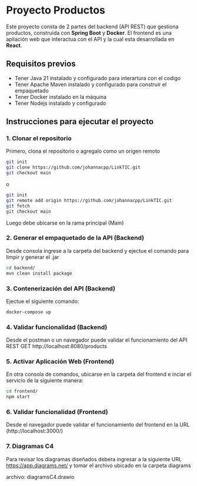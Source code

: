 # Proyecto Productos

Este proyecto consta de 2 partes del backend (API REST) que gestiona productos, construida con **Spring Boot** y **Docker**. El frontend es una apliación web que interactua con el API y la cual esta desarrollada en **React**.

## Requisitos previos

- Tener Java 21 instalado y configurado para interartura con el codigo
- Tener Apache Maven instalado y configurado para construir el empaquetado
- Tener Docker instalado en la máquina
- Tener Nodejs instalado y configurado

## Instrucciones para ejecutar el proyecto

### 1. Clonar el repositorio

Primero, clona el repositorio o agregalo como un origen remoto
```bash
git init
git clone https://github.com/johannacpp/LinkTIC.git
git checkout main
```
o
```bash
git init
git remote add origin https://github.com/johannacpp/LinkTIC.git
git fetch
git checkout main
```

Luego debe ubicarse en la rama principal (Main)

### 2. Generar el empaquetado de la API (Backend)
Desde consola ingrese a la carpeta del backend y ejectue el comando para limpir y generar el .jar
```bash
cd backend/
mvn clean install package
```
### 3. Contenerización del API (Backend)
Ejectue el siguiente comando:
```bash
docker-compose up
```

### 4. Validar funcionalidad (Backend)
Desde el postman o un navegador puede validar el funcionamiento del API REST
GET http://localhost:8080/products

### 5. Activar Aplicación Web (Frontend)
En otra consola de comandos, ubicarse en la carpeta del frontend e inciar el servicio de la siguiente manera:
```bash
cd frontend/
npm start
```

### 6. Validar funcionalidad (Frontend)
Desde el navegador puede validar el funcionamiento del frontend en la URL
(http://localhost:3000/)

### 7. Diagramas C4
Para revisar los diagramas diseñados debera ingresar a la siguiente URL https://app.diagrams.net/ y tomar el archivo ubicado en la carpeta diagrams

archivo: diagramsC4.drawio